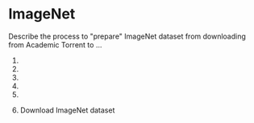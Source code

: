 # ImageNet

Describe the process to "prepare" ImageNet dataset from downloading from Academic Torrent to ...

1.
2.
3.
4.
5.


1.  Download ImageNet dataset
